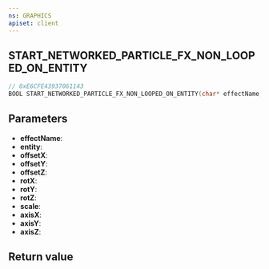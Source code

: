 ```yaml
---
ns: GRAPHICS
apiset: client
---
```

## START_NETWORKED_PARTICLE_FX_NON_LOOPED_ON_ENTITY

```c
// 0xE6CFE43937061143
BOOL START_NETWORKED_PARTICLE_FX_NON_LOOPED_ON_ENTITY(char* effectName,Entity entity,float offsetX,float offsetY,float offsetZ,float rotX,float rotY,float rotZ,float scale,BOOL axisX,BOOL axisY,BOOL axisZ);
```


## Parameters
* **effectName**:
* **entity**:
* **offsetX**:
* **offsetY**:
* **offsetZ**:
* **rotX**:
* **rotY**:
* **rotZ**:
* **scale**:
* **axisX**:
* **axisY**:
* **axisZ**:

## Return value